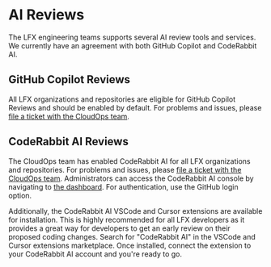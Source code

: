# AI Reviews

The LFX engineering teams supports several AI review tools and services. We
currently have an agreement with both GitHub Copilot and CodeRabbit AI.

## GitHub Copilot Reviews

All LFX organizations and repositories are eligible for GitHub Copilot Reviews
and should be enabled by default. For problems and issues, please [file a ticket
with the CloudOps team](https://jira.linuxfoundation.org/plugins/servlet/desk/portal/4/create/573).

## CodeRabbit AI Reviews

The CloudOps team has enabled CodeRabbit AI for all LFX organizations and
repositories. For problems and issues, please [file a ticket with the CloudOps
team](https://app.coderabbit.ai/settings/repositories). Administrators can
access the CodeRabbit AI console by navigating to [the
dashboard](https://app.coderabbit.ai/settings/repositories). For authentication,
use the GitHub login option.

Additionally, the CodeRabbit AI VSCode and Cursor extensions are available for
installation. This is highly recommended for all LFX developers as it provides
a great way for developers to get an early review on their proposed coding
changes. Search for "CodeRabbit AI" in the VSCode and Cursor extensions
marketplace. Once installed, connect the extension to your CodeRabbit AI account
and you're ready to go.
